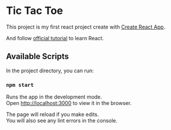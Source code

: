 # Tic Tac Toe

This project is my first react project create with [Create React App](https://github.com/facebook/create-react-app).

And follow [official tutorial](https://react.docschina.org/tutorial/tutorial.html#inspecting-the-starter-code) to learn React.

## Available Scripts

In the project directory, you can run:

### `npm start`

Runs the app in the development mode.\
Open [http://localhost:3000](http://localhost:3000) to view it in the browser.

The page will reload if you make edits.\
You will also see any lint errors in the console.
